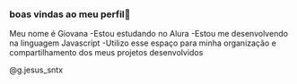 ### boas vindas ao meu perfil🫠

Meu nome é Giovana 
-Estou estudando no Alura 
-Estou me desenvolvendo na linguagem Javascript 
-Utilizo esse espaço para minha organização e compartilhamento dos meus projetos desenvolvidos 

@g.jesus_sntx 



  

